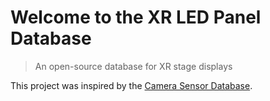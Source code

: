 # Welcome to the XR LED Panel Database

> An open-source database for XR stage displays

This project was inspired by the [Camera Sensor Database](https://emberlightvfx.github.io/Camera-Sensor-Database/#/).

